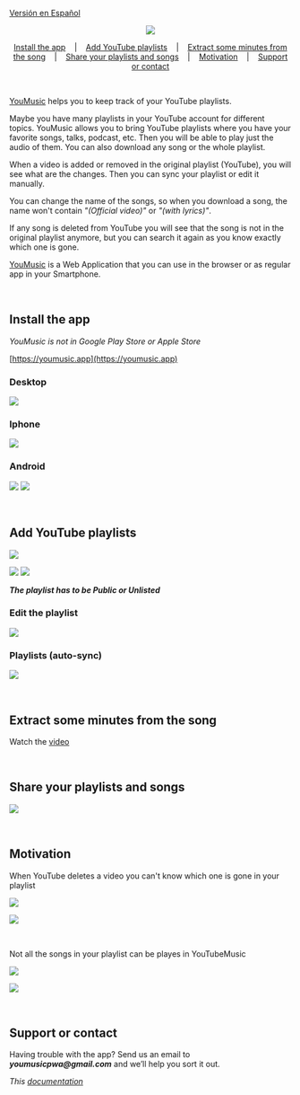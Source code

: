 
[Versión en Español](leeme.md)


<p align=center>
  <img src="logo.png"/>
</p>


<p align="center">
  <a href="#install-the-app">Install the app</a>
  &nbsp;&nbsp;&nbsp;|&nbsp;&nbsp;&nbsp;
  <a href="#add-youtube-playlists">Add YouTube playlists</a>
  &nbsp;&nbsp;&nbsp;|&nbsp;&nbsp;&nbsp;
  <a href="#extract-some-minutes-from-the-song">Extract some minutes from the song</a>
  &nbsp;&nbsp;&nbsp;|&nbsp;&nbsp;&nbsp;
  <a href="#share-your-playlists-and-songs">Share your playlists and songs</a>
  &nbsp;&nbsp;&nbsp;|&nbsp;&nbsp;&nbsp;
  <a href="#motivation">Motivation</a>
  &nbsp;&nbsp;&nbsp;|&nbsp;&nbsp;&nbsp;
  <a href="#support-or-contact">Support or contact</a>
</p>


<br>

[YouMusic](https://youmusic.app) helps you to keep track of your YouTube playlists. 

Maybe you have many playlists in your YouTube account for different topics. YouMusic allows you to bring YouTube playlists where you have your favorite songs, talks, podcast, etc. Then you will be able to play just the audio of them. You can also download any song or the whole playlist.

When a video is added or removed in the original playlist (YouTube), you will see what are the changes. Then you can sync your playlist or edit it manually.

You can change the name of the songs, so when you download a song, the name won't contain _"(Official video)"_ or _"(with lyrics)"_.

If any song is deleted from YouTube you will see that the song is not in the original playlist anymore, but you can search it again as you know exactly which one is gone.


[YouMusic](https://youmusic.app) is a Web Application that you can use in the browser or as regular app in your Smartphone.


<br>

## Install the app
_YouMusic is not in Google Play Store or Apple Store_

[https://youmusic.app](https://youmusic.app)

### Desktop
![](installDesktop.gif)

### Iphone
![](installIphone.gif)

### Android
![](installAndroidAuto.gif)
![](installAndroidManual.gif)


<br>

## Add YouTube playlists
![](addPlaylist.gif)

![](publicPlaylists.png)
![](publicPlaylists2.png)

**_The playlist has to be Public or Unlisted_**


### Edit the playlist
![](editAndSync.gif)

### Playlists (auto-sync)
![](auto-sync.gif)


<br>

## Extract some minutes from the song
Watch the [video](https://youtu.be/xWxEDVjj5b8)


<br>

## Share your playlists and songs
![](share.gif)


<br>

## Motivation
When YouTube deletes a video you can't know which one is gone in your playlist
<p>
  <img src="youtubeRemovedVideos.png"/>
</p>

<p>
  <img src="youtubeRemovedVideos2.png"/>
</p>

<br>

Not all the songs in your playlist can be playes in YouTubeMusic
<p>
  <img src="youtubeMusicNotPlayable.png"/>
</p>

<p>
  <img src="youtubeMusicNotPlayable2.png"/>
</p>


<br>

## Support or contact

Having trouble with the app? Send us an email to **_youmusicpwa@gmail.com_** and we’ll help you sort it out.

_This [documentation](https://youmusic.app/doc)_
